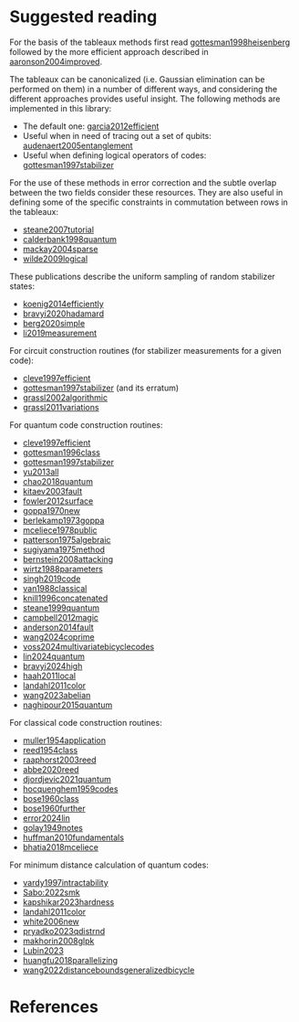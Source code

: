 # Suggested reading

For the basis of the tableaux methods first read [gottesman1998heisenberg](@cite) followed by the more efficient approach described in [aaronson2004improved](@cite).

The tableaux can be canonicalized (i.e. Gaussian elimination can be performed on them) in a number of different ways, and considering the different approaches provides useful insight. The following methods are implemented in this library:

- The default one: [garcia2012efficient](@cite)
- Useful when in need of tracing out a set of qubits: [audenaert2005entanglement](@cite)
- Useful when defining logical operators of codes: [gottesman1997stabilizer](@cite)

For the use of these methods in error correction and the subtle overlap between the two fields consider these resources. They are also useful in defining some of the specific constraints in commutation between rows in the tableaux:

- [steane2007tutorial](@cite)
- [calderbank1998quantum](@cite)
- [mackay2004sparse](@cite)
- [wilde2009logical](@cite)

These publications describe the uniform sampling of random stabilizer states:

- [koenig2014efficiently](@cite)
- [bravyi2020hadamard](@cite)
- [berg2020simple](@cite)
- [li2019measurement](@cite)

For circuit construction routines (for stabilizer measurements for a given code):
- [cleve1997efficient](@cite)
- [gottesman1997stabilizer](@cite) (and its erratum)
- [grassl2002algorithmic](@cite)
- [grassl2011variations](@cite)

For quantum code construction routines:
- [cleve1997efficient](@cite)
- [gottesman1996class](@cite)
- [gottesman1997stabilizer](@cite)
- [yu2013all](@cite)
- [chao2018quantum](@cite)
- [kitaev2003fault](@cite)
- [fowler2012surface](@cite)
- [goppa1970new](@cite)
- [berlekamp1973goppa](@cite)
- [mceliece1978public](@cite)
- [patterson1975algebraic](@cite)
- [sugiyama1975method](@cite)
- [bernstein2008attacking](@cite)
- [wirtz1988parameters](@cite)
- [singh2019code](@cite)
- [van1988classical](@cite)
- [knill1996concatenated](@cite)
- [steane1999quantum](@cite)
- [campbell2012magic](@cite)
- [anderson2014fault](@cite)
- [wang2024coprime](@cite)
- [voss2024multivariatebicyclecodes](@cite)
- [lin2024quantum](@cite)
- [bravyi2024high](@cite)
- [haah2011local](@cite)
- [landahl2011color](@cite)
- [wang2023abelian](@cite)
- [naghipour2015quantum](@cite)

For classical code construction routines:
- [muller1954application](@cite)
- [reed1954class](@cite)
- [raaphorst2003reed](@cite)
- [abbe2020reed](@cite)
- [djordjevic2021quantum](@cite)
- [hocquenghem1959codes](@cite)
- [bose1960class](@cite)
- [bose1960further](@cite)
- [error2024lin](@cite)
- [golay1949notes](@cite)
- [huffman2010fundamentals](@cite)
- [bhatia2018mceliece](@cite)

For minimum distance calculation of quantum codes:
- [vardy1997intractability](@cite)
- [Sabo:2022smk](@cite)
- [kapshikar2023hardness](@cite)
- [landahl2011color](@cite)
- [white2006new](@cite)
- [pryadko2023qdistrnd](@cite)
- [makhorin2008glpk](@cite)
- [Lubin2023](@cite)
- [huangfu2018parallelizing](@cite)
- [wang2022distanceboundsgeneralizedbicycle](@cite)

# References

```@bibliography
```